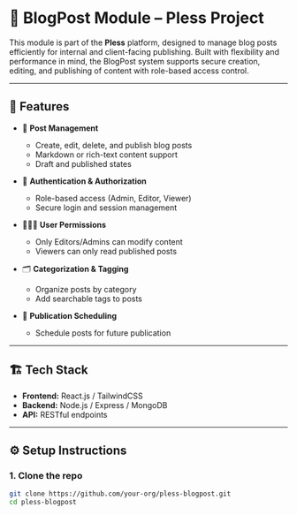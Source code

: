 # 📘 BlogPost Module – Pless Project

This module is part of the **Pless** platform, designed to manage blog posts efficiently for internal and client-facing publishing. Built with flexibility and performance in mind, the BlogPost system supports secure creation, editing, and publishing of content with role-based access control.

---

## 🚀 Features

- 📝 **Post Management**
  - Create, edit, delete, and publish blog posts
  - Markdown or rich-text content support
  - Draft and published states

- 🔐 **Authentication & Authorization**
  - Role-based access (Admin, Editor, Viewer)
  - Secure login and session management

- 🧑‍🤝‍🧑 **User Permissions**
  - Only Editors/Admins can modify content
  - Viewers can only read published posts

- 🗂️ **Categorization & Tagging**
  - Organize posts by category
  - Add searchable tags to posts

- 📅 **Publication Scheduling**
  - Schedule posts for future publication
---

## 🏗️ Tech Stack

- **Frontend:** React.js / TailwindCSS  
- **Backend:** Node.js / Express / MongoDB  
- **API:** RESTful endpoints

---

## ⚙️ Setup Instructions

### 1. Clone the repo
```bash
git clone https://github.com/your-org/pless-blogpost.git
cd pless-blogpost
